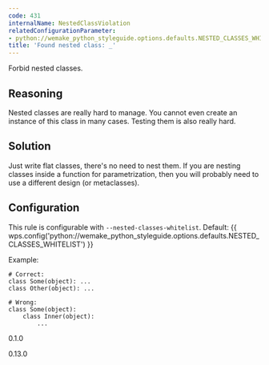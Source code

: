 ```yaml
---
code: 431
internalName: NestedClassViolation
relatedConfigurationParameter:
- python://wemake_python_styleguide.options.defaults.NESTED_CLASSES_WHITELIST
title: 'Found nested class: _'
---
```


Forbid nested classes.

## Reasoning
Nested classes are really hard to manage. You cannot even create an
instance of this class in many cases. Testing them is also really
hard.

## Solution
Just write flat classes, there's no need to nest them. If you are
nesting classes inside a function for parametrization, then you will
probably need to use a different design (or metaclasses).

## Configuration
This rule is configurable with `--nested-classes-whitelist`.
Default:
{{ wps.config('python://wemake_python_styleguide.options.defaults.NESTED_CLASSES_WHITELIST') }}

Example:

    # Correct:
    class Some(object): ...
    class Other(object): ...
    
    # Wrong:
    class Some(object):
        class Inner(object):
            ...

<div class="versionadded">

0.1.0

</div>

<div class="versionchanged">

0.13.0

</div>